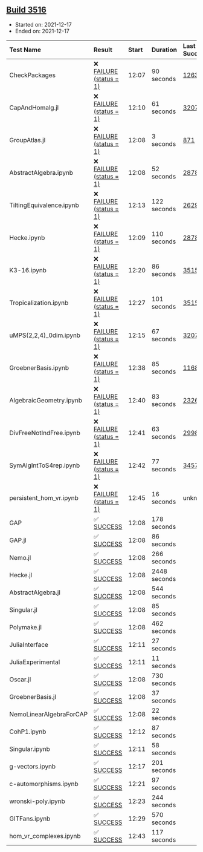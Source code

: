 ## [Build 3516](https://oscarci.mathematik.uni-kl.de/job/oscar-stable/3516/)

* Started on: 2021-12-17
* Ended on: 2021-12-17

| Test Name    | Result | Start | Duration | Last Success | First Failure |
|:-------------|:-------|:------|:---------|:-------------|:--------------|
| CheckPackages | ❌ [FAILURE (status = 1)](https://oscarci.mathematik.uni-kl.de/job/oscar-stable/3516/artifact/logs/build-3516/CheckPackages.log) | 12:07 | 90 seconds | [1263](https://oscarci.mathematik.uni-kl.de/job/oscar-stable/1263/) | [1264](https://oscarci.mathematik.uni-kl.de/job/oscar-stable/1264/) |
| CapAndHomalg.jl | ❌ [FAILURE (status = 1)](https://oscarci.mathematik.uni-kl.de/job/oscar-stable/3516/artifact/logs/build-3516/CapAndHomalg.jl.log) | 12:10 | 61 seconds | [3207](https://oscarci.mathematik.uni-kl.de/job/oscar-stable/3207/) | [3208](https://oscarci.mathematik.uni-kl.de/job/oscar-stable/3208/) |
| GroupAtlas.jl | ❌ [FAILURE (status = 1)](https://oscarci.mathematik.uni-kl.de/job/oscar-stable/3516/artifact/logs/build-3516/GroupAtlas.jl.log) | 12:08 | 3 seconds | [871](https://oscarci.mathematik.uni-kl.de/job/oscar-stable/871/) | [872](https://oscarci.mathematik.uni-kl.de/job/oscar-stable/872/) |
| AbstractAlgebra.ipynb | ❌ [FAILURE (status = 1)](https://oscarci.mathematik.uni-kl.de/job/oscar-stable/3516/artifact/logs/build-3516/AbstractAlgebra.ipynb.log) | 12:08 | 52 seconds | [2878](https://oscarci.mathematik.uni-kl.de/job/oscar-stable/2878/) | [2879](https://oscarci.mathematik.uni-kl.de/job/oscar-stable/2879/) |
| TiltingEquivalence.ipynb | ❌ [FAILURE (status = 1)](https://oscarci.mathematik.uni-kl.de/job/oscar-stable/3516/artifact/logs/build-3516/TiltingEquivalence.ipynb.log) | 12:13 | 122 seconds | [2629](https://oscarci.mathematik.uni-kl.de/job/oscar-stable/2629/) | [2630](https://oscarci.mathematik.uni-kl.de/job/oscar-stable/2630/) |
| Hecke.ipynb | ❌ [FAILURE (status = 1)](https://oscarci.mathematik.uni-kl.de/job/oscar-stable/3516/artifact/logs/build-3516/Hecke.ipynb.log) | 12:09 | 110 seconds | [2878](https://oscarci.mathematik.uni-kl.de/job/oscar-stable/2878/) | [2879](https://oscarci.mathematik.uni-kl.de/job/oscar-stable/2879/) |
| K3-16.ipynb | ❌ [FAILURE (status = 1)](https://oscarci.mathematik.uni-kl.de/job/oscar-stable/3516/artifact/logs/build-3516/K3-16.ipynb.log) | 12:20 | 86 seconds | [3515](https://oscarci.mathematik.uni-kl.de/job/oscar-stable/3515/) | [3516](https://oscarci.mathematik.uni-kl.de/job/oscar-stable/3516/) |
| Tropicalization.ipynb | ❌ [FAILURE (status = 1)](https://oscarci.mathematik.uni-kl.de/job/oscar-stable/3516/artifact/logs/build-3516/Tropicalization.ipynb.log) | 12:27 | 101 seconds | [3515](https://oscarci.mathematik.uni-kl.de/job/oscar-stable/3515/) | [3516](https://oscarci.mathematik.uni-kl.de/job/oscar-stable/3516/) |
| uMPS(2,2,4)_0dim.ipynb | ❌ [FAILURE (status = 1)](https://oscarci.mathematik.uni-kl.de/job/oscar-stable/3516/artifact/logs/build-3516/uMPS-2-2-4-_0dim.ipynb.log) | 12:15 | 67 seconds | [3207](https://oscarci.mathematik.uni-kl.de/job/oscar-stable/3207/) | [3208](https://oscarci.mathematik.uni-kl.de/job/oscar-stable/3208/) |
| GroebnerBasis.ipynb | ❌ [FAILURE (status = 1)](https://oscarci.mathematik.uni-kl.de/job/oscar-stable/3516/artifact/logs/build-3516/GroebnerBasis.ipynb.log) | 12:38 | 85 seconds | [1168](https://oscarci.mathematik.uni-kl.de/job/oscar-stable/1168/) | [1169](https://oscarci.mathematik.uni-kl.de/job/oscar-stable/1169/) |
| AlgebraicGeometry.ipynb | ❌ [FAILURE (status = 1)](https://oscarci.mathematik.uni-kl.de/job/oscar-stable/3516/artifact/logs/build-3516/AlgebraicGeometry.ipynb.log) | 12:40 | 83 seconds | [2326](https://oscarci.mathematik.uni-kl.de/job/oscar-stable/2326/) | [2327](https://oscarci.mathematik.uni-kl.de/job/oscar-stable/2327/) |
| DivFreeNotIndFree.ipynb | ❌ [FAILURE (status = 1)](https://oscarci.mathematik.uni-kl.de/job/oscar-stable/3516/artifact/logs/build-3516/DivFreeNotIndFree.ipynb.log) | 12:41 | 63 seconds | [2998](https://oscarci.mathematik.uni-kl.de/job/oscar-stable/2998/) | [2999](https://oscarci.mathematik.uni-kl.de/job/oscar-stable/2999/) |
| SymAlgIntToS4rep.ipynb | ❌ [FAILURE (status = 1)](https://oscarci.mathematik.uni-kl.de/job/oscar-stable/3516/artifact/logs/build-3516/SymAlgIntToS4rep.ipynb.log) | 12:42 | 77 seconds | [3457](https://oscarci.mathematik.uni-kl.de/job/oscar-stable/3457/) | [3458](https://oscarci.mathematik.uni-kl.de/job/oscar-stable/3458/) |
| persistent_hom_vr.ipynb | ❌ [FAILURE (status = 1)](https://oscarci.mathematik.uni-kl.de/job/oscar-stable/3516/artifact/logs/build-3516/persistent_hom_vr.ipynb.log) | 12:45 | 16 seconds | unknown | unknown |
| GAP | ✅ [SUCCESS](https://oscarci.mathematik.uni-kl.de/job/oscar-stable/3516/artifact/logs/build-3516/GAP.log) | 12:08 | 178 seconds |  |  |
| GAP.jl | ✅ [SUCCESS](https://oscarci.mathematik.uni-kl.de/job/oscar-stable/3516/artifact/logs/build-3516/GAP.jl.log) | 12:08 | 86 seconds |  |  |
| Nemo.jl | ✅ [SUCCESS](https://oscarci.mathematik.uni-kl.de/job/oscar-stable/3516/artifact/logs/build-3516/Nemo.jl.log) | 12:08 | 266 seconds |  |  |
| Hecke.jl | ✅ [SUCCESS](https://oscarci.mathematik.uni-kl.de/job/oscar-stable/3516/artifact/logs/build-3516/Hecke.jl.log) | 12:08 | 2448 seconds |  |  |
| AbstractAlgebra.jl | ✅ [SUCCESS](https://oscarci.mathematik.uni-kl.de/job/oscar-stable/3516/artifact/logs/build-3516/AbstractAlgebra.jl.log) | 12:08 | 544 seconds |  |  |
| Singular.jl | ✅ [SUCCESS](https://oscarci.mathematik.uni-kl.de/job/oscar-stable/3516/artifact/logs/build-3516/Singular.jl.log) | 12:08 | 85 seconds |  |  |
| Polymake.jl | ✅ [SUCCESS](https://oscarci.mathematik.uni-kl.de/job/oscar-stable/3516/artifact/logs/build-3516/Polymake.jl.log) | 12:08 | 462 seconds |  |  |
| JuliaInterface | ✅ [SUCCESS](https://oscarci.mathematik.uni-kl.de/job/oscar-stable/3516/artifact/logs/build-3516/JuliaInterface.log) | 12:11 | 27 seconds |  |  |
| JuliaExperimental | ✅ [SUCCESS](https://oscarci.mathematik.uni-kl.de/job/oscar-stable/3516/artifact/logs/build-3516/JuliaExperimental.log) | 12:11 | 11 seconds |  |  |
| Oscar.jl | ✅ [SUCCESS](https://oscarci.mathematik.uni-kl.de/job/oscar-stable/3516/artifact/logs/build-3516/Oscar.jl.log) | 12:08 | 730 seconds |  |  |
| GroebnerBasis.jl | ✅ [SUCCESS](https://oscarci.mathematik.uni-kl.de/job/oscar-stable/3516/artifact/logs/build-3516/GroebnerBasis.jl.log) | 12:08 | 37 seconds |  |  |
| NemoLinearAlgebraForCAP | ✅ [SUCCESS](https://oscarci.mathematik.uni-kl.de/job/oscar-stable/3516/artifact/logs/build-3516/NemoLinearAlgebraForCAP.log) | 12:08 | 22 seconds |  |  |
| CohP1.ipynb | ✅ [SUCCESS](https://oscarci.mathematik.uni-kl.de/job/oscar-stable/3516/artifact/logs/build-3516/CohP1.ipynb.log) | 12:12 | 87 seconds |  |  |
| Singular.ipynb | ✅ [SUCCESS](https://oscarci.mathematik.uni-kl.de/job/oscar-stable/3516/artifact/logs/build-3516/Singular.ipynb.log) | 12:11 | 58 seconds |  |  |
| g-vectors.ipynb | ✅ [SUCCESS](https://oscarci.mathematik.uni-kl.de/job/oscar-stable/3516/artifact/logs/build-3516/g-vectors.ipynb.log) | 12:17 | 201 seconds |  |  |
| c-automorphisms.ipynb | ✅ [SUCCESS](https://oscarci.mathematik.uni-kl.de/job/oscar-stable/3516/artifact/logs/build-3516/c-automorphisms.ipynb.log) | 12:21 | 97 seconds |  |  |
| wronski-poly.ipynb | ✅ [SUCCESS](https://oscarci.mathematik.uni-kl.de/job/oscar-stable/3516/artifact/logs/build-3516/wronski-poly.ipynb.log) | 12:23 | 244 seconds |  |  |
| GITFans.ipynb | ✅ [SUCCESS](https://oscarci.mathematik.uni-kl.de/job/oscar-stable/3516/artifact/logs/build-3516/GITFans.ipynb.log) | 12:29 | 570 seconds |  |  |
| hom_vr_complexes.ipynb | ✅ [SUCCESS](https://oscarci.mathematik.uni-kl.de/job/oscar-stable/3516/artifact/logs/build-3516/hom_vr_complexes.ipynb.log) | 12:43 | 117 seconds |  |  |
